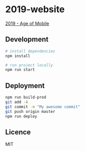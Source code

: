 # 2019-website

[2019 - Age of Mobile ](https://ageofmobile.tech/)

## Development

```bash
# install dependencies
npm install

# run project locally
npm run start
```

## Deployment

```bash
npm run build-prod
git add -A
git commit -m "My awesome commit"
git push origin master
npm run deploy
```

## Licence

MIT
